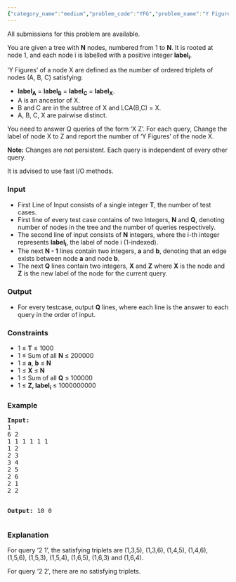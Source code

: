 ```yaml
---
{"category_name":"medium","problem_code":"YFG","problem_name":"Y Figures","languages_supported":{"0":"C","1":"CPP14","2":"JAVA","3":"PYTH","4":"PYTH 3.5","5":"PYPY","6":"CS2","7":"PAS fpc","8":"PAS gpc","9":"RUBY","10":"PHP","11":"GO","12":"NODEJS","13":"HASK","14":"rust","15":"SCALA","16":"swift","17":"D","18":"PERL","19":"FORT","20":"WSPC","21":"ADA","22":"CAML","23":"ICK","24":"BF","25":"ASM","26":"CLPS","27":"PRLG","28":"ICON","29":"SCM qobi","30":"PIKE","31":"ST","32":"NICE","33":"LUA","34":"BASH","35":"NEM","36":"LISP sbcl","37":"LISP clisp","38":"SCM guile","39":"JS","40":"ERL","41":"TCL","42":"kotlin","43":"PERL6","44":"TEXT","45":"SCM chicken","46":"CLOJ","47":"COB","48":"FS"},"max_timelimit":1.5,"source_sizelimit":50000,"problem_author":"kr_abhinav","problem_tester":null,"date_added":"26-03-2018","tags":{"0":"codemelange","1":"dsu","2":"kr_abhinav","3":"medium","4":"sack"},"editorial_url":"https://discuss.codechef.com/problems/YFG","time":{"view_start_date":1522873800,"submit_start_date":1522873800,"visible_start_date":1522873800,"end_date":1735669800},"is_direct_submittable":false,"layout":"problem"}
---
```

<span class="solution-visible-txt">All submissions for this problem are available.</span><p>You are given a tree with <b>N</b> nodes, numbered from 1 to <b>N</b>. It is rooted at node 1, and each node i is labelled with a positive integer <b>label<sub>i</sub></b>.</p>

<p>‘Y Figures’ of a node X are defined as the number of ordered triplets of nodes (A, B, C) satisfying:</p>
<ul>
<li><b>label<sub>A</sub></b> = <b>label<sub>B</sub></b> = <b>label<sub>C</sub></b> = <b>label<sub>X</sub></b>.</li>
<li>A is an ancestor of X.</li>
<li>B and C are in the subtree of X and LCA(B,C) = X. </li>
<li>A, B, C, X are pairwise distinct.</li>
</ul>

<p>You need to answer Q queries of the form ‘X Z’. For each query, Change the label of node X to Z and report the number of ‘Y Figures’ of the node X.  </p>

<p><b>Note:</b> Changes are not persistent. Each query is independent of every other query. </p>

<p>It is advised to use fast I/O methods.</p>


<h3>Input</h3>
<ul>
<li>First Line of Input consists of a single integer <b>T</b>, the number of test cases.</li>
<li>First line of every test case contains of two Integers, <b>N</b> and <b>Q</b>,  denoting number of nodes in the tree and the number of queries respectively.</li>
<li>The second line of input consists of <b>N</b> integers,  where the i-th integer represents <b>label<sub>i</sub></b>, the label of node i (1-indexed).</li>
<li>The next <b>N - 1</b> lines contain two integers, <b>a</b> and <b>b</b>,  denoting that an edge exists between node <b>a</b> and node <b>b</b>.</li>
<li>The next <b>Q</b> lines contain two integers, <b>X</b> and <b>Z</b> where <b>X</b> is the node and <b>Z</b> is the new label of the node for the current query.</li>
</ul>

<h3>Output</h3>
<ul>
<li>For every testcase, output <b>Q</b> lines, where each line is the answer to each query in the order of input.</li>
</ul>

<h3>Constraints</h3>
<ul>
<li>1 ≤ <b>T</b> ≤ 1000</li>
<li>1 ≤ Sum of all <b>N</b> ≤ 200000</li>
<li>1 ≤ <b>a</b>, <b>b</b> ≤ <b>N</b></li>
<li>1 ≤ <b>X</b> ≤ <b>N</b></li>
<li>1 ≤ Sum of all <b>Q</b> ≤ 100000</li>
<li>1 ≤ <b>Z, label<sub>i</sub></b> ≤ 1000000000</li>
</ul>

<h3>Example</h3>
<pre><b>Input:</b>
1
6 2
1 1 1 1 1 1
1 2
2 3
3 4
2 5
2 6
2 1
2 2

<b>Output:</b>
10
0
</pre>

<h3>Explanation</h3>
<p>For query ‘2 1’, the satisfying triplets are (1,3,5), (1,3,6), (1,4,5), (1,4,6), (1,5,6), (1,5,3), (1,5,4), (1,6,5), (1,6,3) and (1,6,4). </p>
<p>For query ‘2 2’, there are no satisfying triplets.
</p>